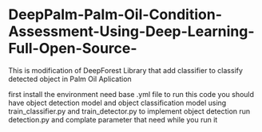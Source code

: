 # DeepPalm-Palm-Oil-Condition-Assessment-Using-Deep-Learning-Full-Open-Source-
This is modification of DeepForest Library that add classifier to classify detected object in Palm Oil Aplication

first install the environment need base .yml file
to run this code you should have object detection model and object classification model using train_classifier.py and train_detector.py
to implement object detection run detection.py and complate parameter that need while you run it
